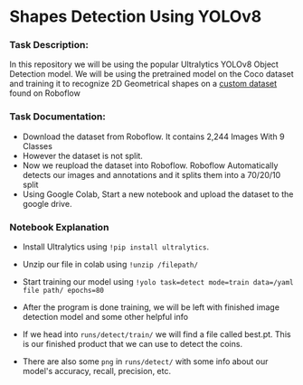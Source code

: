 # Shapes Detection Using YOLOv8

### Task Description:
In this repository we will be using the popular Ultralytics YOLOv8 Object Detection model. We will be using the pretrained model on the Coco dataset and training it to recognize 2D Geometrical shapes on a [custom dataset](https://universe.roboflow.com/new-workspace-qsre9/geometry_shapes/dataset/1) found on Roboflow 



### Task Documentation:
-   Download the dataset from Roboflow. It contains 2,244 Images With 9 Classes
-   However the dataset is not split.
-   Now we reupload the dataset into Roboflow. Roboflow Automatically detects our images and annotations and it splits them into a 70/20/10 split
-   Using Google Colab, Start a new notebook and upload the dataset to the google drive.

### Notebook Explanation

-   Install Ultralytics using `!pip install ultralytics`.
-   Unzip our file in colab using `!unzip /filepath/`
-   Start training our model using `!yolo task=detect mode=train data=/yaml file path/ epochs=80`
-   After the program is done training, we will be left with finished image detection model and some other helpful info

-   If we head into `runs/detect/train/` we will find a file called best.pt. This is our finished product that we can use to detect the coins.
-   There are also some `png` in `runs/detect/` with some info about our model's accuracy, recall, precision, etc.
